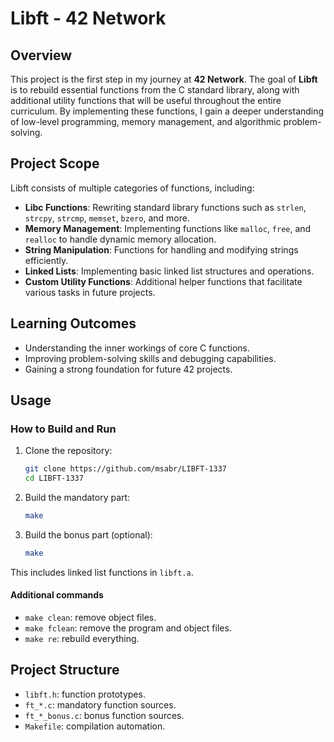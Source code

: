 # **Libft - 42 Network**  

## **Overview**  
This project is the first step in my journey at **42 Network**. The goal of **Libft** is to rebuild essential functions from the C standard library, along with additional utility functions that will be useful throughout the entire curriculum. By implementing these functions, I gain a deeper understanding of low-level programming, memory management, and algorithmic problem-solving.  

## **Project Scope**  
Libft consists of multiple categories of functions, including:  

- **Libc Functions**: Rewriting standard library functions such as `strlen`, `strcpy`, `strcmp`, `memset`, `bzero`, and more.  
- **Memory Management**: Implementing functions like `malloc`, `free`, and `realloc` to handle dynamic memory allocation.  
- **String Manipulation**: Functions for handling and modifying strings efficiently.  
- **Linked Lists**: Implementing basic linked list structures and operations.  
- **Custom Utility Functions**: Additional helper functions that facilitate various tasks in future projects.  

## **Learning Outcomes**  
- Understanding the inner workings of core C functions.  
- Improving problem-solving skills and debugging capabilities.  
- Gaining a strong foundation for future 42 projects.  

## **Usage**  
### How to Build and Run

1. Clone the repository:
   
   ```bash
   git clone https://github.com/msabr/LIBFT-1337
   cd LIBFT-1337

2. Build the mandatory part:
   
   ```bash
   make

3. Build the bonus part (optional):
   
   ```bash
   make
This includes linked list functions in `libft.a`.

#### Additional commands

- `make clean`: remove object files.
- `make fclean`: remove the program and object files.
- `make re`: rebuild everything.

## Project Structure

- `libft.h`: function prototypes.
- `ft_*.c`: mandatory function sources.
- `ft_*_bonus.c`: bonus function sources.
- `Makefile`: compilation automation.
